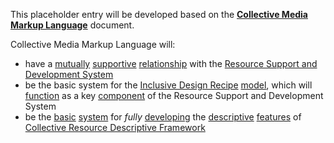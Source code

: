 This placeholder entry will be developed based on the **[Collective Media Markup Language](https://docs.google.com/document/d/1H55a5TncjaXhyBi9Bf-Uwslce5_FRhOY3BUk5t1rbRg/edit?usp=sharing)** document.

Collective Media Markup Language will: 

* have a [mutually](https://github.com/gcassel/Modular-Organization-Terminology/blob/master/terms/mutual.md) [supportive](https://github.com/gcassel/Modular-Organization-Terminology/blob/master/terms/support.md) [relationship](https://github.com/gcassel/Modular-Organization-Terminology/blob/master/terms/relationship.md) with the [Resource Support and Development System](https://docs.google.com/drawings/d/1frX5ay_adnhdmaSbqCr-Z63_f1o7xyZN4e8IdI2hcts/edit?usp=sharing)
* be the basic system for the [Inclusive Design Recipe](https://docs.google.com/document/d/1E5V8LggadbbAaJw9tK_OT22VyciO4OE9ml1fiXYyfmk/edit?usp=sharing) [model](https://github.com/gcassel/Modular-Organization-Terminology/blob/master/terms/model.md), which will [function](https://github.com/gcassel/Modular-Organization-Terminology/blob/master/terms/function.md) as a key [component](https://github.com/gcassel/Modular-Organization-Terminology/blob/master/terms/component.md) of the Resource Support and Development System
* be the [basic](https://github.com/gcassel/Modular-Organization-Terminology/blob/master/terms/base.md) [system](https://github.com/gcassel/Modular-Organization-Terminology/blob/master/terms/system.md) for *fully* [developing](https://github.com/gcassel/Modular-Organization-Terminology/blob/master/terms/develop.md) the [descriptive](https://github.com/gcassel/Modular-Organization-Terminology/blob/master/terms/describe.md) [features](https://github.com/gcassel/Modular-Organization-Terminology/blob/master/terms/feature.md) of [Collective Resource Descriptive Framework](https://github.com/gcassel/Models/blob/master/community-resource-description-framework.md)
